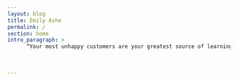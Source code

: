 ```yaml
---
layout: blog
title: Emily Ashe
permalink: /
section: home
intro_paragraph: >
      “Your most unhappy customers are your greatest source of learning.”  - Bill Gates
     
     
     
---
```

